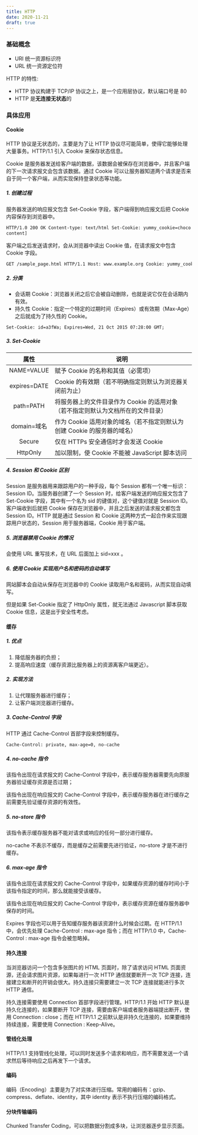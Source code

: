 ```yaml
---
title: HTTP
date: 2020-11-21
draft: true
---
```


### 基础概念

- URI 统一资源标识符
- URL 统一资源定位符

HTTP 的特性:

- HTTP 协议构建于 TCP/IP 协议之上，是一个应用层协议，默认端口号是 80
- HTTP 是**无连接无状态**的

### 具体应用

#### Cookie

HTTP 协议是无状态的，主要是为了让 HTTP 协议尽可能简单，使得它能够处理大量事务。HTTP/1.1 引入 Cookie 来保存状态信息。

Cookie 是服务器发送给客户端的数据，该数据会被保存在浏览器中，并且客户端的下一次请求报文会包含该数据。通过 Cookie 可以让服务器知道两个请求是否来自于同一个客户端，从而实现保持登录状态等功能。

##### 1. 创建过程

服务器发送的响应报文包含 Set-Cookie 字段，客户端得到响应报文后把 Cookie 内容保存到浏览器中。

```html
HTTP/1.0 200 OK Content-type: text/html Set-Cookie: yummy_cookie=choco Set-Cookie: tasty_cookie=strawberry [page
content]
```

客户端之后发送请求时，会从浏览器中读出 Cookie 值，在请求报文中包含 Cookie 字段。

```html
GET /sample_page.html HTTP/1.1 Host: www.example.org Cookie: yummy_cookie=choco; tasty_cookie=strawberry
```

##### 2. 分类

- 会话期 Cookie：浏览器关闭之后它会被自动删除，也就是说它仅在会话期内有效。
- 持久性 Cookie：指定一个特定的过期时间（Expires）或有效期（Max-Age）之后就成为了持久性的 Cookie。

```html
Set-Cookie: id=a3fWa; Expires=Wed, 21 Oct 2015 07:28:00 GMT;
```

##### 3. Set-Cookie

|     属性     | 说明                                                                             |
| :----------: | -------------------------------------------------------------------------------- |
|  NAME=VALUE  | 赋予 Cookie 的名称和其值（必需项）                                               |
| expires=DATE | Cookie 的有效期（若不明确指定则默认为浏览器关闭前为止）                          |
|  path=PATH   | 将服务器上的文件目录作为 Cookie 的适用对象（若不指定则默认为文档所在的文件目录） |
| domain=域名  | 作为 Cookie 适用对象的域名（若不指定则默认为创建 Cookie 的服务器的域名）         |
|    Secure    | 仅在 HTTPs 安全通信时才会发送 Cookie                                             |
|   HttpOnly   | 加以限制，使 Cookie 不能被 JavaScript 脚本访问                                   |

##### 4. Session 和 Cookie 区别

Session 是服务器用来跟踪用户的一种手段，每个 Session 都有一个唯一标识：Session ID。当服务器创建了一个 Session 时，给客户端发送的响应报文包含了 Set-Cookie 字段，其中有一个名为 sid 的键值对，这个键值对就是 Session ID。客户端收到后就把 Cookie 保存在浏览器中，并且之后发送的请求报文都包含 Session ID。HTTP 就是通过 Session 和 Cookie 这两种方式一起合作来实现跟踪用户状态的，Session 用于服务器端，Cookie 用于客户端。

##### 5. 浏览器禁用 Cookie 的情况

会使用 URL 重写技术，在 URL 后面加上 sid=xxx 。

##### 6. 使用 Cookie 实现用户名和密码的自动填写

网站脚本会自动从保存在浏览器中的 Cookie 读取用户名和密码，从而实现自动填写。

但是如果 Set-Cookie 指定了 HttpOnly 属性，就无法通过 Javascript 脚本获取 Cookie 信息，这是出于安全性考虑。

#### 缓存

##### 1. 优点

1. 降低服务器的负担；
2. 提高响应速度（缓存资源比服务器上的资源离客户端更近）。

##### 2. 实现方法

1. 让代理服务器进行缓存；
2. 让客户端浏览器进行缓存。

##### 3. Cache-Control 字段

HTTP 通过 Cache-Control 首部字段来控制缓存。

```html
Cache-Control: private, max-age=0, no-cache
```

##### 4. no-cache 指令

该指令出现在请求报文的 Cache-Control 字段中，表示缓存服务器需要先向原服务器验证缓存资源是否过期；

该指令出现在响应报文的 Cache-Control 字段中，表示缓存服务器在进行缓存之前需要先验证缓存资源的有效性。

##### 5. no-store 指令

该指令表示缓存服务器不能对请求或响应的任何一部分进行缓存。

no-cache 不表示不缓存，而是缓存之前需要先进行验证，no-store 才是不进行缓存。

##### 6. max-age 指令

该指令出现在请求报文的 Cache-Control 字段中，如果缓存资源的缓存时间小于该指令指定的时间，那么就能接受该缓存。

该指令出现在响应报文的 Cache-Control 字段中，表示缓存资源在缓存服务器中保存的时间。

Expires 字段也可以用于告知缓存服务器该资源什么时候会过期。在 HTTP/1.1 中，会优先处理 Cache-Control : max-age 指令；而在 HTTP/1.0 中，Cache-Control : max-age 指令会被忽略掉。

#### 持久连接

当浏览器访问一个包含多张图片的 HTML 页面时，除了请求访问 HTML 页面资源，还会请求图片资源，如果每进行一次 HTTP 通信就要断开一次 TCP 连接，连接建立和断开的开销会很大。持久连接只需要建立一次 TCP 连接就能进行多次 HTTP 通信。

持久连接需要使用 Connection 首部字段进行管理。HTTP/1.1 开始 HTTP 默认是持久化连接的，如果要断开 TCP 连接，需要由客户端或者服务器端提出断开，使用 Connection : close；而在 HTTP/1.1 之前默认是非持久化连接的，如果要维持持续连接，需要使用 Connection : Keep-Alive。

#### 管线化处理

HTTP/1.1 支持管线化处理，可以同时发送多个请求和响应，而不需要发送一个请求然后等待响应之后再发下一个请求。

#### 编码

编码（Encoding）主要是为了对实体进行压缩。常用的编码有：gzip、compress、deflate、identity，其中 identity 表示不执行压缩的编码格式。

#### 分块传输编码

Chunked Transfer Coding，可以把数据分割成多块，让浏览器逐步显示页面。
